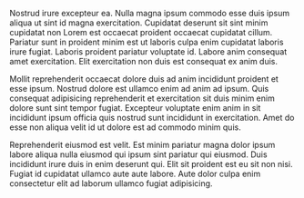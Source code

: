 Nostrud irure excepteur ea. Nulla magna ipsum commodo esse duis ipsum aliqua ut sint id magna exercitation. Cupidatat deserunt sit sint minim cupidatat non Lorem est occaecat proident occaecat cupidatat cillum. Pariatur sunt in proident minim est ut laboris culpa enim cupidatat laboris irure fugiat. Laboris proident pariatur voluptate id. Labore anim consequat amet exercitation. Elit exercitation non duis est consequat ex anim duis.

Mollit reprehenderit occaecat dolore duis ad anim incididunt proident et esse ipsum. Nostrud dolore est ullamco enim ad anim ad ipsum. Quis consequat adipisicing reprehenderit et exercitation sit duis minim enim dolore sunt sint tempor fugiat. Excepteur voluptate enim anim in sit incididunt ipsum officia quis nostrud sunt incididunt in exercitation. Amet do esse non aliqua velit id ut dolore est ad commodo minim quis.

Reprehenderit eiusmod est velit. Est minim pariatur magna dolor ipsum labore aliqua nulla eiusmod qui ipsum sint pariatur qui eiusmod. Duis incididunt irure duis in enim deserunt qui. Elit sit proident est eu sit non nisi. Fugiat id cupidatat ullamco aute aute labore. Aute dolor culpa enim consectetur elit ad laborum ullamco fugiat adipisicing.